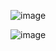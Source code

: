 ![image](https://github.com/MeSabya/Kubernetes/assets/33947539/682fc30e-338f-4b02-bcab-77e75fe2f48b)

![image](https://github.com/MeSabya/Kubernetes/assets/33947539/cc93bfa4-a571-4075-9f07-c9845f51b951)



